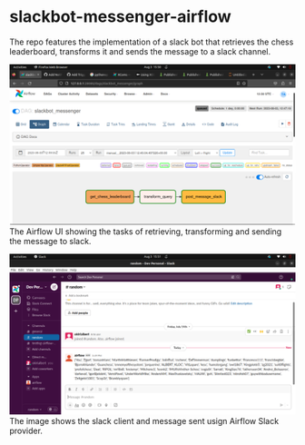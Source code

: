 # slackbot-messenger-airflow
The repo features the implementation of a slack bot that retrieves the chess leaderboard, transforms it and sends the message to a slack channel.

![Airflow UI of task flow](https://raw.githubusercontent.com/devlp121/slackbot-messenger-airflow/master/images/screen.png)
The Airflow UI showing the tasks of retrieving, transforming and sending the message to slack.

![Slack Client](https://raw.githubusercontent.com/devlp121/slackbot-messenger-airflow/master/images/screen1.png)
The image shows the slack client and message sent usign Airflow Slack provider.
